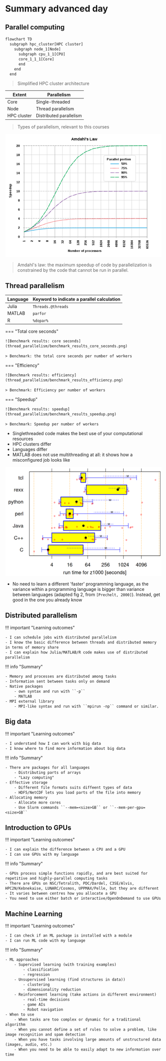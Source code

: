 # Summary advanced day

## Parallel computing

```mermaid
flowchart TD
  subgraph hpc_cluster[HPC cluster]
    subgraph node_1[Node]
      subgraph cpu_1_1[CPU]
      core_1_1_1[Core]
      end
    end
  end
```

> Simplified HPC cluster architecture

Extent       |Parallelism
-------------|--------------------------------------
Core         |Single-threaded
Node         |Thread parallelism
HPC cluster  |Distributed parallelism

> Types of parallelism, relevant to this courses

![Amdahl's law](parallel_computing/amdahls_law.png)

> Amdahl's law: the maximum speedup of code by parallelization is constrained
> by the code that cannot be run in parallel.

## Thread parallelism

Language|Keyword to indicate a parallel calculation
--------|------------------------------------------
Julia   |`Threads.@threads`
MATLAB  |`parfor`
R       |`%dopar%`

=== "Total core seconds"

    ![Benchmark results: core seconds](thread_parallelism/benchmark_results_core_seconds.png)

    > Benchmark: the total core seconds per number of workers

=== "Efficiency"

    ![Benchmark results: efficiency](thread_parallelism/benchmark_results_efficiency.png)

    > Benchmark: Efficiency per number of workers

=== "Speedup"

    ![Benchmark results: speedup](thread_parallelism/benchmark_results_speedup.png)

    > Benchmark: Speedup per number of workers

- Singlethreaded code makes the best use of your computational resources
- HPC clusters differ
- Languages differ
- MATLAB does not use multithreading at all: it shows how a misconfigured
  job looks like

![Figure 2, from Prechelt, 2000](thread_parallelism/prechelt_fig_2.png)

- No need to learn a different 'faster' programming language,
  as the variance within a programming
  language is bigger than variance between
  languages (adapted fig 2, from `[Prechelt, 2000]`).
  Instead, get good in the one you already know

## Distributed parallelism

!!! important "Learning outcomes"

    - I can schedule jobs with distributed parallelism
    - I know the basic difference between threads and distributed memory in terms of memory share
    - I can explain how Julia/MATLAB/R code makes use of distributed parallelism

!!! info "Summary"

    - Memory and processes are distributed among tasks
    - Information sent between tasks only on demand
    - Native packages
        - own syntax and run with ``-p`` 
        - MATLAB
    - MPI external library
        - MPI-like syntax and run with ``mpirun -np`` command or similar.

## Big data

!!! important "Learning outcomes"

    - I understand how I can work with big data
    - I know where to find more information about big data

!!! info "Summary"

    - There are packages for all languages
        - Distributing parts of arrays
        - "Lazy computing"
    - Effective storage
        - Different file formats suits diffeent types of data
        - HDF5/NetCDF lets you load parts of the file into memory
    - Allocating memory
        - Allocate more cores
        - Use Slurm commands ``--mem=<size>GB`` or ``--mem-per-gpu=<size>GB``    

## Introduction to GPUs

!!! important "Learning outcomes"

    - I can explain the difference between a CPU and a GPU
    - I can use GPUs with my language

!!! info "Summary"

    - GPUs process simple functions rapidly, and are best suited for repetitive and highly-parallel computing tasks
    - There are GPUs on NSC/Tetralith, PDC/Dardel, C3SE/Alvis, HPC2N/Kebnekaise, LUNARC/Cosmos, UPPMAX/Pelle, but they are different
    - It varies between centres how you allocate a GPU
    - You need to use either batch or interactive/OpenOnDemand to use GPUs

## Machine Learning

!!! important "Learning outcomes"

    - I can check if an ML package is installed with a module
    - I can run ML code with my language

!!! info "Summary"

    - ML approaches
        - Supervised learning (with training examples)
            - classification
            - regression
        - Unsupervised learning (find structures in data))
            - clustering
            - dimensionality reduction
        - Reinforcement learning (take actions in different environment)
            - real-time decisions
            - game AIs
            - Robot navigation
    - When to use
        - When tasks are too complex or dynamic for a traditional algorithm
        - When you cannot define a set of rules to solve a problem, like image recognition and spam detection   
        - When you have tasks involving large amounts of unstructured data (images, audio, etc.)
        - When you need to be able to easily adapt to new information over time 
